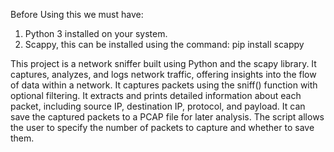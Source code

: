 Before Using this we must have:
1. Python 3 installed on your system.
2. Scappy, this can be installed using the command: pip install scappy

This project is a network sniffer built using Python and the scapy library. It captures, analyzes, and logs network traffic, offering insights into the flow of data within a network.
It captures packets using the sniff() function with optional filtering.
It extracts and prints detailed information about each packet, including source IP, destination IP, protocol, and payload.
It can save the captured packets to a PCAP file for later analysis.
The script allows the user to specify the number of packets to capture and whether to save them.

